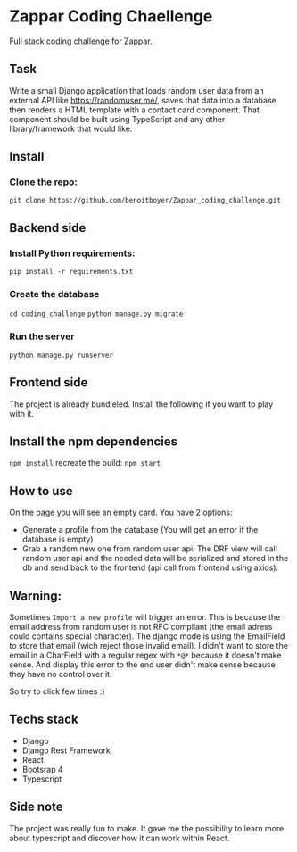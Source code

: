 # Zappar Coding Chaellenge

Full stack coding challenge for Zappar.

## Task

Write a small Django application that loads random user data from an external API like https://randomuser.me/, saves that data into a database then renders a HTML template with a contact card component. That component should be built using TypeScript and any other library/framework that would like.

## Install

### Clone the repo:
`git clone https://github.com/benoitboyer/Zappar_coding_challenge.git`

## Backend side
### Install Python requirements:
`pip install -r requirements.txt`
### Create the database
`cd coding_challenge`
`python manage.py migrate`
### Run the server
`python manage.py runserver`
## Frontend side
The project is already bundleled. Install the following if you want to play with it.
## Install the npm dependencies
`npm install`
recreate the build:
`npm start`

## How to use
On the page you will see an empty card.
You have  2 options:
- Generate a profile from the database (You will get an error if the database is empty)
- Grab a random new one from random user api: The DRF view will call random user api and the needed data will be serialized and stored in the db and send back to the frontend (api call from frontend using axios).

## Warning:
Sometimes `Import a new profile` will trigger an error.
This is because the email address from random user is not RFC compliant (the email adress could contains special character).
The django mode is using the EmailField to store that email (wich reject those invalid email).
I didn't want to store the email in a CharField with a regular regex with `*@*` because it doesn't make sense.
And display this error to the end user didn't make sense because they have no control over it.

So try to click few times :)


## Techs stack

- Django
- Django Rest Framework
- React
- Bootsrap 4
- Typescript

## Side note
The project was really fun to make.
It gave me the possibility to learn more about typescript and discover how it can work within React.

